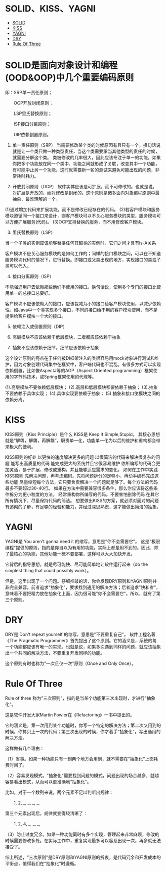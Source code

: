 # SOLID、KISS、YAGNI

* [SOLID](#solid)
* [KISS](#kiss)
* [YAGNI](#yagni)
* [DRY](#dry)
* [Rule Of Three](#ruleofthree)

# <i id="solid"></i><span>SOLID</span>是面向对象设计和编程(OOD&OOP)中几个重要编码原则

即：SRP单一责任原则；

　　OCP开放封闭原则；

　　LSP里氏替换原则；

　　ISP接口分离原则；

　　DIP依赖倒置原则。

1. 单一责任原则（SRP）
      当需要修改某个类的时候原因有且只有一个。换句话说就是让一个类只做一种类型责任，当这个类需要承当其他类型的责任的时候，就需要分解这个类。 类被修改的几率很大，因此应该专注于单一的功能。如果你把多个功能放在同一个类中，功能之间就形成了关联，改变其中一个功能，有可能中止另一个功能，这时就需要新一轮的测试来避免可能出现的问题，非常耗时耗力。

2. 开放封闭原则（OCP）
软件实体应该是可扩展，而不可修改的。也就是说，对扩展是开放的，而对修改是封闭的。这个原则是诸多面向对象编程原则中最抽象、最难理解的一个。

(1)通过增加代码来扩展功能，而不是修改已经存在的代码。
(2)若客户模块和服务模块遵循同一个接口来设计，则客户模块可以不关心服务模块的类型，服务模块可以方便扩展服务(代码)。
(3)OCP支持替换的服务，而不用修改客户模块。

3. 里氏替换原则（LSP）

当一个子类的实例应该能够替换任何其超类的实例时，它们之间才具有is-A关系

客户模块不应关心服务模块的是如何工作的；同样的接口模块之间，可以在不知道服务模块代码的情况下，进行替换。即接口或父类出现的地方，实现接口的类或子类可以代入。

4. 接口分离原则（ISP）

不能强迫用户去依赖那些他们不使用的接口。换句话说，使用多个专门的接口比使用单一的总接口总要好。 

客户模块不应该依赖大的接口，应该裁减为小的接口给客户模块使用，以减少依赖性。如Java中一个类实现多个接口，不同的接口给不用的客户模块使用，而不是提供给客户模块一个大的接口。

5. 依赖注入或倒置原则（DIP）

1. 高层模块不应该依赖于低层模块，二者都应该依赖于抽象 
2. 抽象不应该依赖于细节，细节应该依赖于抽象

这个设计原则的亮点在于任何被DI框架注入的类很容易用mock对象进行测试和维护，因为对象创建代码集中在框架中，客户端代码也不混乱。有很多方式可以实现依赖倒置，比如像AspectJ等的AOP（Aspect Oriented programming）框架使用的字节码技术，或Spring框架使用的代理等。

(1).高层模块不要依赖低层模块；
(2).高层和低层模块都要依赖于抽象；
(3).抽象不要依赖于具体实现； 
(4).具体实现要依赖于抽象；
(5).抽象和接口使模块之间的依赖分离。


# <i id="kiss"></i>KISS

KISS原则（Kiss Principle）是什么
KISS是 Keep It Simple,Stupid。
其核心思想就是“解耦，解耦，再解耦”，职责单一化，功能单一化为以后的维护和重构都会带来极大的便利。

KISS原则的好处
以更快的速度解决更多的问题
以很简洁的代码来解决很复杂的问题
能写出高质量的代码
能完成更大的系统并且它很容易维护
你所编写的代码会更加灵活，易于扩展、修改或重构。并且能够适应需求的变化。
如何在工作中实践KISS原则
先解决问题，再考虑编码。先将问题拆分的足够小，再动手编码完成这些功能
尽量缩短每个方法，它只要负责解决一个问题就足够了。每个方法的代码最多不要超过30-40行。
如果在方法中需要兼容很多条件，那么你应该将这些条件拆分为更小粒度的方法。
经常重构你所编写的代码。不要害怕删除代码
在其它所有情况下，尽量保持代码的简洁。
想要做出KISS的方案，就必须对面对的问题有透彻的了解，有足够的经验和能力，并经过深思熟虑，这才能做出简洁的抽象。


# <i id="yagni"></i>YAGNI

YAGNI是 You aren't gonna need it 的缩写，意思是"你不会需要它"。
这是"极限编程"提倡的原则，指的是你自以为有用的功能，实际上都是用不到的。因此，除了最核心的功能，其他功能一概不要部署，这样可以大大加快开发。

它背后的指导思想，就是尽可能快、尽可能简单地让软件运行起来（do the simplest thing that could possibly work）。

但是，这里出现了一个问题。仔细推敲的话，你会发现DRY原则和YAGNI原则并非完全兼容。前者追求"抽象化"，要求找到通用的解决方法；后者追求"快和省"，意味着不要把精力放在抽象化上面，因为很可能"你不会需要它"。所以，就有了第三个原则。


# <i id="dry"></i>DRY

DRY是 Don't repeat yourself 的缩写，意思是"不要重复自己"。
软件工程名著《The Pragmatic Programmer》首先提出了这个原则。它的涵义是，系统的每一个功能都应该有唯一的实现。也就是说，如果多次遇到同样的问题，就应该抽象出一个共同的解决方法，不要重复开发同样的功能。

这个原则有时也称为"一次且仅一次"原则（Once and Only Once）。

# <i id="ruleofthree"></i>Rule Of Three

Rule of three 称为"三次原则"，指的是当某个功能第三次出现时，才进行"抽象化"。

这是软件开发大家Martin Fowler在《Refactoring》一书中提出的。

它的涵义是，第一次用到某个功能时，你写一个特定的解决方法；第二次又用到的时候，你拷贝上一次的代码；第三次出现的时候，你才着手"抽象化"，写出通用的解决方法。

这样做有几个理由：

（1）省事。如果一种功能只有一到两个地方会用到，就不需要在"抽象化"上面耗费时间了。

（2）容易发现模式。"抽象化"需要找到问题的模式，问题出现的场合越多，就越容易看出模式，从而可以更准确地"抽象化"。

比如，对于一个数列来说，两个元素不足以判断出规律：

　　1, 2, _, _, _, _,

第三个元素出现后，规律就变得较清晰了：

　　1, 2, 4, _, _, _,

（3）防止过度冗余。如果一种功能同时有多个实现，管理起来非常麻烦，修改的时候需要修改多处。在实际工作中，重复实现最多可以容忍出现一次，再多就无法接受了。

综上所述，"三次原则"是DRY原则和YAGNI原则的折衷，是代码冗余和开发成本的平衡点，值得我们在"抽象化"时遵循。
